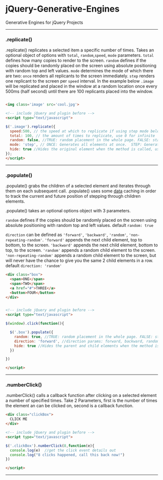 # jQuery-Generative-Engines
Generative Engines for jQuery Projects

---
### .replicate()
.replicate() replicates a selected item a specific number of times. Takes an optional object of options with `total`, `random`,`speed`, `mode` parameters. `total` defines how many copies to render to the screen. `random` defines if the copies should be randomly placed on the screen using absolute positioning with random top and left values. `mode`
determines the mode of which there are two: `once` renders all replicants to the screen immediately. `step` renders one replicant to the screen per `speed` interval. In the example below `.image` will be replicated and placed in the window at a random location once every 500ms (half second) until there are 100 replicants placed into the window.
```html

<img class='image' src='cool.jpg'>

<!-- include jQuery and plugin before -->
<script type="text/javascript">

$('.image').replicate({
  speed:500, // the speed at which to replicate if using step mode below.
  total: 100, // the amount of times to replicate, use 0 for infinite
  random: false, //TRUE: random placement in the whole page. FALSE: standard block level hierarchy.
  mode: 'step', // ONCE: Generates all elements at once.  STEP: Generates one per "speed" interval (ms)
  hide: true //Hides the original element when the method is called, useful if you do not want to show the original content and have it appear out of nowhere.
});
</script>
```
---
### .populate()
.populate() grabs the children of a selected element and iterates through them on each subsequent call. .populate() uses some [data](https://api.jquery.com/data/) caching in order to track the current and future position of stepping through children elements.

.populate() takes an optional options object with 3 parameters.

`random` defines if the copies should be randomly placed on the screen using absolute positioning with random top and left values. default `random: true`

`direction` can be defined as `'forward'`, `'backward'`, `'random'`, `'non-repeating-random'`. `'forward'` appends the next child element, top to bottom, to the screen. `'backward'` appends the next child element, bottom to top, to the screen. `'random'` appends a random child element to the screen. `'non-repeating-random'` appends a random child element to the screen, but will never have the chance to give you the same 2 child elements in a row. default `direction: 'random'`

```html
<div class="box">
  <span>ONE</span>
  <span>TWO</span>
  <a href="#">THREE</a>
  <button>FOUR</button>
</div>


<!-- include jQuery and plugin before -->
<script type="text/javascript">

$(window).click(function(){

  $('.box').populate({
    random: true, //TRUE: random placement in the whole page. FALSE: standard block level hierarchy.
    direction: 'forward', //direction params: forward, backward, random, non-repeating-random // forward appends the next child element, top to bottom, to the screen. //backward appends the next child element, bottom to top, to the screen. //random appends a random child element to the screen. //non-repeating-random appends a random child element to the screen, but will never have the chance to give you the same 2 child elements in a row.
    hide: true //Hides the parent and child elements when the method is called, useful if you do not want to show the original content and have it appear out of nowhere.
  })

})

</script>
```
---
### .numberClick()
.numberClick() calls a callback function after clicking on a selected element a number of specified times. Take 2 Parameters, first is the number of times the element an can be clicked on, second is a callback function. 

```html
<div class="clickBox">
  CLICK ME
</div>

<!-- include jQuery and plugin before -->
<script type="text/javascript">

$('.clickBox').numberClick(8,function(e){
  console.log(e)  //get the click event details out
  console.log("8 clicks happened, call this back now!")
})

</script>
```
---
